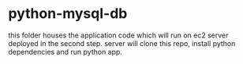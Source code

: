 # python-mysql-db
this folder houses the application code which will run on ec2 server deployed in the second step. server will clone this repo, install python dependencies and run python app.
